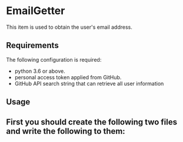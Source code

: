 # EmailGetter
This item is used to obtain the user's email address.

## Requirements
The following configuration is required:
- python 3.6 or above.
- personal access token applied from GitHub.
- GitHub API search string that can retrieve all user information

## Usage
First you should create the following two files and write the following to them:
- 


